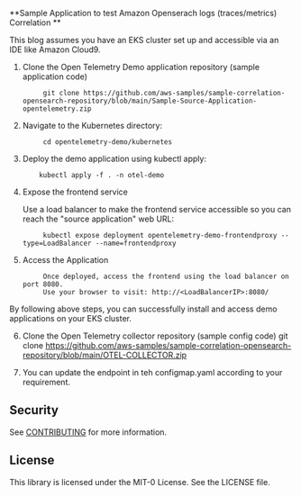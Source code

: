 **Sample Application to test Amazon Openserach logs (traces/metrics) Correlation **

This blog assumes you have an EKS cluster set up and accessible via an IDE like Amazon Cloud9.

1. Clone the Open Telemetry Demo application repository (sample application code)

            git clone https://github.com/aws-samples/sample-correlation-opensearch-repository/blob/main/Sample-Source-Application-opentelemetry.zip

2. Navigate to the Kubernetes directory:

            cd opentelemetry-demo/kubernetes

3. Deploy the demo application using kubectl apply:

           kubectl apply -f . -n otel-demo

4. Expose the frontend service

   Use a load balancer to make the frontend service accessible so you can reach the "source application" web URL:

            kubectl expose deployment opentelemetry-demo-frontendproxy --type=LoadBalancer --name=frontendproxy

5. Access the Application

            Once deployed, access the frontend using the load balancer on port 8080.
            Use your browser to visit: http://<LoadBalancerIP>:8080/ 


By following above steps, you can successfully install and access demo applications on your EKS cluster.

6.  Clone the Open Telemetry collector repository (sample config code)
              git clone https://github.com/aws-samples/sample-correlation-opensearch-repository/blob/main/OTEL-COLLECTOR.zip

7. You can update the endpoint in teh configmap.yaml according to your requirement.

## Security

See [CONTRIBUTING](CONTRIBUTING.md#security-issue-notifications) for more information.

## License

This library is licensed under the MIT-0 License. See the LICENSE file.

